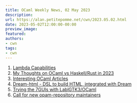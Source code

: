 ```yaml
---
title: OCaml Weekly News, 02 May 2023
description:
url: https://alan.petitepomme.net/cwn/2023.05.02.html
date: 2023-05-02T12:00:00-00:00
preview_image:
featured:
authors:
- cwn
tags:
- cwn
---
```


<ol><li><a href="https://alan.petitepomme.net/cwn/2023.05.02.html#1">Lambda Capabilities</a></li><li><a href="https://alan.petitepomme.net/cwn/2023.05.02.html#2">My Thoughts on OCaml vs Haskell/Rust in 2023</a></li><li><a href="https://alan.petitepomme.net/cwn/2023.05.02.html#3">Interesting OCaml Articles</a></li><li><a href="https://alan.petitepomme.net/cwn/2023.05.02.html#4">Dream-html - DSL to build HTML, integrated with Dream</a></li><li><a href="https://alan.petitepomme.net/cwn/2023.05.02.html#5">Trying the 7GUIs with LablGTK3/OCaml</a></li><li><a href="https://alan.petitepomme.net/cwn/2023.05.02.html#6">Call for new opam-repository maintainers</a></li></ol>
